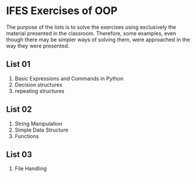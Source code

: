 # IFES Exercises of OOP

The purpose of the lists is to solve the exercises using exclusively the material presented in the classroom. Therefore, some examples, even though there may be simpler ways of solving them, were approached in the way they were presented.

## List 01
1. Basic Expressions and Commands in Python
2. Decision structures
3. repeating structures
   
## List 02
1. String Manipulation
2. Simple Data Structure
3. Functions

## List 03
1. File Handling